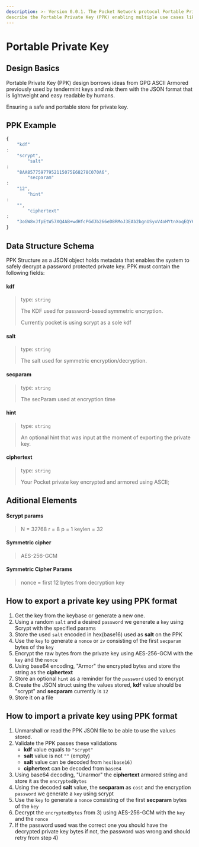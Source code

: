 ```yaml
---
description: >- Version 0.0.1. The Pocket Network protocol Portable Private Key. This specification will serve to
describe the Portable Private Key (PPK) enabling multiple use cases like the creation of wallets.
---
```


# Portable Private Key

## Design Basics

Portable Private Key \(PPK\) design borrows ideas from GPG ASCII Armored previously used by tendermint keys and mix them
with the JSON format that is lightweight and easy readable by humans.

Ensuring a safe and portable store for private key.

## PPK Example

```javascript
{
	"kdf"
:
	"scrypt",
		"salt"
:
	"8AA85775977952115075E68278C070A6",
		"secparam"
:
	"12",
		"hint"
:
	"",
		"ciphertext"
:
	"3oGW8vJfpEtW57XQ4AB+wdHfcPGdJb266eD8RMoJ3EAb2bgnUSyxV4oHYtnXoqEQY6kxb9+hB1tvA5TMacYCRZOEDA4Ml0fevUvh2oRTwVE="
}
```

## Data Structure Schema

PPK Structure as a JSON object holds metadata that enables the system to safely decrypt a password protected private
key. PPK must contain the following fields:

#### kdf

> type: `string`
>
> The KDF used for password-based symmetric encryption.
>
> Currently pocket is using scrypt as a sole kdf

#### salt

> type: `string`
>
> The salt used for symmetric encryption/decryption.

#### secparam

> type: `string`
>
> The secParam used at encryption time

#### hint

> type: `string`
>
> An optional hint that was input at the moment of exporting the private key.

#### ciphertext

> type: `string`
>
> Your Pocket private key encrypted and armored using ASCII;

## Aditional Elements

#### Scrypt params

> N = 32768 r = 8 p = 1 keylen = 32

#### Symmetric cipher

> AES-256-GCM

#### Symmetric Cipher Params

> nonce = first 12 bytes from decryption key

## How to export a private key using PPK format

1. Get the key from the keybase or generate a new one.
2. Using a random `salt` and a desired `password` we generate a `key` using Scrypt with the specified params
3. Store the used `salt` encoded in hex\(base16\) used as **salt** on the PPK
4. Use the `key` to generate a `nonce` or `iv` consisting of the first `secparam` bytes of the `key`
5. Encrypt the raw bytes from the private key using AES-256-GCM with the `key` and the `nonce`
6. Using base64 encoding, "Armor" the encrypted bytes and store the string as the **ciphertext**
7. Store an optional `hint` as a reminder for the `password` used to encrypt
8. Create the JSON struct using the values stored, **kdf** value should be "scrypt" and **secparam** currently is `12`
9. Store it on a file

## How to import a private key using PPK format

1. Unmarshall or read the PPK JSON file to be able to use the values stored.
2. Validate the PPK passes these validations
	* **kdf** value equals to `"scrypt"`
	* **salt** value is not `""` \(empty\)
	* **salt** value can be decoded from `hex(base16)`
	* **ciphertext** can be decoded from `base64`
3. Using base64 decoding, "Unarmor" the **ciphertext** armored string and store it as the `encryptedBytes`
4. Using the decoded **salt** value, the **secparam** as `cost` and the encryption `password` we generate a `key` using
   scrypt
5. Use the `key` to generate a `nonce` consisting of the first **secparam** bytes of the `key`
6. Decrypt the `encryptedBytes` from 3\) using AES-256-GCM with the `key` and the `nonce`
7. If the password used was the correct one you should have the decrypted private key bytes if not, the password was
   wrong and should retry from step 4\)


